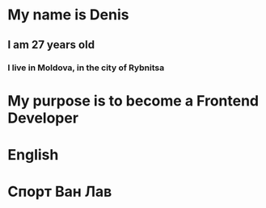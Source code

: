 # My name is Denis

## I am 27 years old

### I live in Moldova, in the city of Rybnitsa

# My purpose is to become a Frontend Developer

# English

# Спорт Ван Лав
